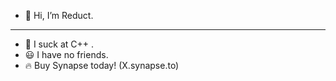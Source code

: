- 👋 Hi, I’m Reduct.
___________________

- 🥱 I suck at C++ .
- 😃 I have no friends.
- 🔥 Buy Synapse today! (X.synapse.to)
<!---
ReductX/ReductX is a ✨ special ✨ repository because its `README.md` (this file) appears on your GitHub profile.
You can click the Preview link to take a look at your changes.
--->
